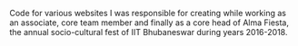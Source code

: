 Code for various websites I was responsible for creating while working as an associate, core team member and finally as a core head of Alma Fiesta, the annual socio-cultural fest of IIT Bhubaneswar during years 2016-2018.
